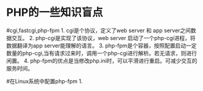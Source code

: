 PHP的一些知识盲点
=================
#cgi,fastcgi,php-fpm
    1. cgi是个协议，定义了web server 和 app server之间数据交互。
    2. php-cgi是实现了该协议，web server 启动了一个php-cgi进程，将数据翻译为app server能理解的语言。
    3. php-fpm是个容器，按照配置启动一定数量的php-cgi,当有请求过来时，调用一个php-cgi进行解析。若无请求，则进行闲置。
    4. php-fpm的优点是当修改php.ini时，可以平滑进行重启。可减少交互的服务时间。

#在Linux系统中配置php-fpm
    1. 